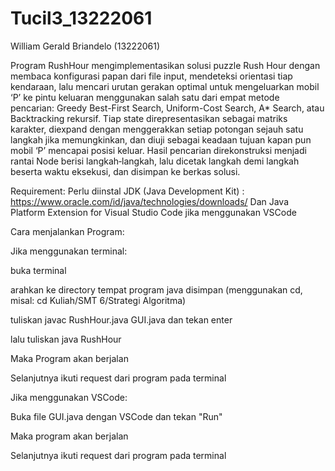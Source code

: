 # Tucil3_13222061

William Gerald Briandelo (13222061)

Program RushHour  mengimplementasikan solusi puzzle Rush Hour dengan membaca konfigurasi papan dari file input, mendeteksi orientasi tiap kendaraan, lalu mencari urutan gerakan optimal untuk mengeluarkan mobil ‘P’ ke pintu keluaran menggunakan salah satu dari empat metode pencarian: Greedy Best-First Search, Uniform-Cost Search, A* Search, atau Backtracking rekursif. Tiap state direpresentasikan sebagai matriks karakter, diexpand dengan menggerakkan setiap potongan sejauh satu langkah jika memungkinkan, dan diuji sebagai keadaan tujuan kapan pun mobil ‘P’ mencapai posisi keluar. Hasil pencarian direkonstruksi menjadi rantai Node berisi langkah‐langkah, lalu dicetak langkah demi langkah beserta waktu eksekusi, dan disimpan ke berkas solusi.

Requirement: 
Perlu diinstal JDK (Java Development Kit) : https://www.oracle.com/id/java/technologies/downloads/
Dan Java Platform Extension for Visual Studio Code jika menggunakan VSCode

Cara menjalankan Program: 

Jika menggunakan terminal: 

buka terminal

arahkan ke directory tempat program java disimpan (menggunakan cd, misal: cd Kuliah/SMT 6/Strategi Algoritma)

tuliskan javac RushHour.java GUI.java dan tekan enter

lalu tuliskan java RushHour

Maka Program akan berjalan

Selanjutnya ikuti request dari program pada terminal

Jika menggunakan VSCode:

Buka file GUI.java dengan VSCode dan tekan "Run"

Maka program akan berjalan

Selanjutnya ikuti request dari program pada terminal
